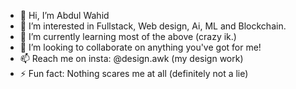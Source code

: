 - 👋 Hi, I’m Abdul Wahid
- 👀 I’m interested in Fullstack, Web design, Ai, ML and Blockchain.
- 🌱 I’m currently learning most of the above (crazy ik.)
- 💞️ I’m looking to collaborate on anything you've got for me!
- 📫 Reach me on insta: @design.awk (my design work)
- ⚡ Fun fact: Nothing scares me at all (definitely not a lie)

<!---
Awk-coder/Awk-coder is a ✨ special ✨ repository because its `README.md` (this file) appears on your GitHub profile.
You can click the Preview link to take a look at your changes.
--->
